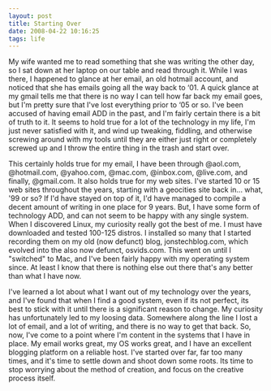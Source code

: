 ```yaml
--- 
layout: post
title: Starting Over 
date: 2008-04-22 10:16:25
tags: life
---
```


My wife wanted me to read something that she was writing the other day, so I sat down at her laptop on our table and read through it. While I was there, I happened to glance at her email, an old hotmail account, and noticed that she has emails going all the way back to ‘01. A quick glance at my gmail tells me that there is no way I can tell how far back my email goes, but I'm pretty sure that I've lost everything prior to ‘05 or so. I've been accused of having email ADD in the past, and I'm fairly certain there is a bit of truth to it. It seems to hold true for a lot of the technology in my life, I'm just never satisfied with it, and wind up tweaking, fiddling, and otherwise screwing around with my tools until they are either just right or completely screwed up and I throw the entire thing in the trash and start over.
  
This certainly holds true for my email, I have been through @aol.com, @hotmail.com, @yahoo.com, @mac.com, @inbox.com, @live.com, and finally, @gmail.com. It also holds true for my web sites. I've started 10 or 15 web sites throughout the years, starting with a geocities site back in... what, '99 or so? If I'd have stayed on top of it, I'd have managed to compile a decent amount of writing in one place for 9 years. But, I have some form of technology ADD, and can not seem to be happy with any single system. When I discovered Linux, my curiosity really got the best of me. I must have downloaded and tested 100-125 distros. I installed so many that I started recording them on my old (now defunct) blog, jonstechblog.com, which evolved into the also now defunct, osvids.com. This went on until I "switched" to Mac, and I've been fairly happy with my operating system since. At least I know that there is nothing else out there that's any better than what I have now.
  
I've learned a lot about what I want out of my technology over the years, and I've found that when I find a good system, even if its not perfect, its best to stick with it until there is a significant reason to change. My curiosity has unfortunately led to my loosing data. Somewhere along the line I lost a lot of email, and a lot of writing, and there is no way to get that back. So, now, I've come to a point where I'm content in the systems that I have in place. My email works great, my OS works great, and I have an excellent blogging platform on a reliable host. I've started over far, far too many times, and it's time to settle down and shoot down some roots. Its time to stop worrying about the method of creation, and focus on the creative process itself.
